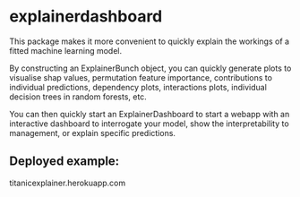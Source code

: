 # explainerdashboard

This package makes it more convenient to quickly explain the workings of a
fitted machine learning model. 

By constructing an ExplainerBunch object, you can quickly generate plots to
visualise shap values, permutation feature importance, contributions to 
individual predictions, dependency plots, interactions plots, individual decision 
trees in random forests, etc.

You can then quickly start an ExplainerDashboard to start a webapp with an
interactive dashboard to interrogate your model, show the interpretability to 
management, or explain specific predictions.

## Deployed example:

titanicexplainer.herokuapp.com
